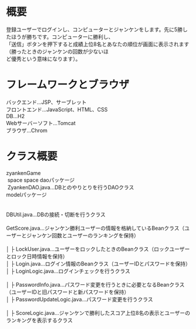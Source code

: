 # 概要
登録ユーザーでログインし、コンピューターとジャンケンをします。先に5勝したほうが勝ちです。コンピューターに勝利し、  
「送信」ボタンを押下すると成績上位8名とあなたの順位が画面に表示されます（勝ったときのジャンケンの回数が少ないほ  
ど優秀という意味になります）。  

# フレームワークとブラウザ  
バックエンド...JSP、サーブレット  
フロントエンド...JavaScript、HTML、CSS  
DB...H2  
Webサーバーソフト...Tomcat  
ブラウザ...Chrom  

# クラス概要  
zyankenGame  
&nbsp;space&nbsp;space daoパッケージ  
&nbsp;ZyankenDAO.java...DBとのやりとりを行うDAOクラス  
   modelパッケージ  
<br><br>DBUtil.java...DBの接続・切断を行うクラス  
<br>GetScore.java...ジャンケン勝利ユーザーの情報を格納しているBeanクラス（ユーザーとジャンケン回数とユーザーのランキングを保持）  
<br>   │      ├ LockUser.java...ユーザーをロックしたときのBeanクラス（ロックユーザーとロック日時情報を保持） 
<br>   │      ├ Login.java...ログイン情報のBeanクラス（ユーザーIDとパスワードを保持）
<br>   │      ├ LoginLogic.java...ログインチェックを行うクラス  
<br>   │      ├ PasswordInfo.java...パスワード変更を行うときに必要となるBeanクラス（ユーザーIDと旧パスワードと新パスワードを保持）
<br>   │      ├ PasswordUpdateLogic.java...パスワード変更を行うクラス  
<br>   │      ├ ScoreLogic.java...ジャンケンで勝利したスコア上位8名の表示とユーザーのランキングを表示するクラス  


